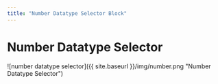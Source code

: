 ```yaml
---
title: "Number Datatype Selector Block"
---
```

# Number Datatype Selector
![number datatype selector]({{ site.baseurl }}/img/number.png "Number Datatype Selector")